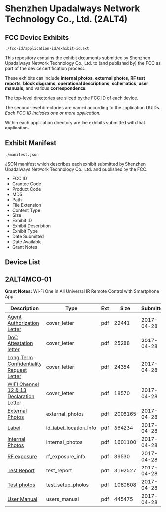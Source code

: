 # Shenzhen Upadalways Network Technology Co., Ltd. (2ALT4)
## FCC Device Exhibits

```
./fcc-id/application-id/exhibit-id.ext
```

This repository contains the exhibit documents submitted by Shenzhen Upadalways Network Technology Co., Ltd. to (and published by) the FCC as part of the device certification process.

These exhibits can include **internal photos**, **external photos**, **RF test reports**, **block diagrams**, **operational descriptions**, **schematics**, **user manuals**, and various **correspondence**.

The top-level directories are sliced by the FCC ID of each device.

The second-level directories are named according to the application UUIDs. *Each FCC ID includes one or more application.*

Within each application directory are the exhibits submitted with that application. 

## Exhibit Manifest

```
./manifest.json
```

JSON manifest which describes each exhibit submitted by Shenzhen Upadalways Network Technology Co., Ltd. and published by the FCC.

- FCC ID
- Grantee Code
- Product Code
- MD5
- Path
- File Extension
- Content Type
- Size
- Exhibit ID
- Exhibit Description
- Exhibit Type
- Date Submitted
- Date Available
- Grant Notes

## Device List
## 2ALT4MCO-01
**Grant Notes:** Wi-Fi One in All Universal IR Remote Control with Smartphone App

| Description | Type | Ext | Size | Submitted | Available |
| ----------- | ---- | --- | ---- | --------- | --------- |
| [Agent Authorization Letter](2ALT4MCO-01/da6bfc06719a57c5639643d79449f917/3374355.pdf) | cover_letter | pdf | 22441 | 2017-04-28 | 2017-04-28 |
| [DoC Attestation letter](2ALT4MCO-01/da6bfc06719a57c5639643d79449f917/3374357.pdf) | cover_letter | pdf | 25288 | 2017-04-28 | 2017-04-28 |
| [Long Term Confidentiality Request Letter](2ALT4MCO-01/da6bfc06719a57c5639643d79449f917/3374361.pdf) | cover_letter | pdf | 24354 | 2017-04-28 | 2017-04-28 |
| [WIFI Channel 12 & 13 Declaration Letter](2ALT4MCO-01/da6bfc06719a57c5639643d79449f917/3374368.pdf) | cover_letter | pdf | 18570 | 2017-04-28 | 2017-04-28 |
| [External Photos](2ALT4MCO-01/da6bfc06719a57c5639643d79449f917/3374358.pdf) | external_photos | pdf | 2006165 | 2017-04-28 | 2017-04-28 |
| [Label](2ALT4MCO-01/da6bfc06719a57c5639643d79449f917/3374360.pdf) | id_label_location_info | pdf | 364234 | 2017-04-28 | 2017-04-28 |
| [Internal Photos](2ALT4MCO-01/da6bfc06719a57c5639643d79449f917/3374359.pdf) | internal_photos | pdf | 1601100 | 2017-04-28 | 2017-04-28 |
| [RF exposure](2ALT4MCO-01/da6bfc06719a57c5639643d79449f917/3374363.pdf) | rf_exposure_info | pdf | 39530 | 2017-04-28 | 2017-04-28 |
| [Test Report](2ALT4MCO-01/da6bfc06719a57c5639643d79449f917/3374366.pdf) | test_report | pdf | 3192527 | 2017-04-28 | 2017-04-28 |
| [Test photos](2ALT4MCO-01/da6bfc06719a57c5639643d79449f917/3374365.pdf) | test_setup_photos | pdf | 1080608 | 2017-04-28 | 2017-04-28 |
| [User Manual](2ALT4MCO-01/da6bfc06719a57c5639643d79449f917/3374367.pdf) | users_manual | pdf | 445475 | 2017-04-28 | 2017-04-28 |
